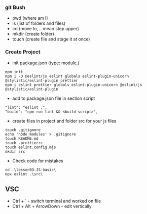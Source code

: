 ### git Bush

- pwd (where am I)
- ls (list of folders and files)
- cd (move to, .. mean step upper)
- mkdir (create folder)
- touch (create file and stage it at once)

### Create Project

- init package.json (type: module,)

```
npm init
npm i -D @eslint/js eslint globals eslint-plugin-unicorn @stylistic/eslint-plugin prettier
npm i eslint prettier globals eslint-plugin-unicorn @eslint/js @stylistic/eslint-plugin
```

- add to package.json file in section script

```
"lint": "eslint .",
"build": "npm run lint && <build script>",
```

- create files in project and folder src for your js files

```
touch .gitignore
echo 'node_modules' > .gitignore
touch README.md
touch .prettierrc
touch eslint.config.mjs
mkdir src
```

- Check code for mistakes

```
cd .\lesson03-JS-basic\
npx eslint .\src\
```

## VSC

- Ctrl + ` - switch terminal and worked on file
- Ctrl + Alt + ArrowDown - edit vertically
